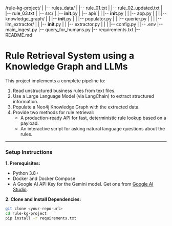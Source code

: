 /rule-kg-project/
|
|-- rules_data/
|   |-- rule_01.txt
|   |-- rule_02_updated.txt
|   |-- rule_03.txt
|
|-- src/
|   |-- __init__.py
|   |-- api/
|   |   |-- __init__.py
|   |   |-- app.py
|   |
|   |-- knowledge_graph/
|   |   |-- __init__.py
|   |   |-- populator.py
|   |   |-- querier.py
|   |
|   |-- llm_extractor/
|   |   |-- __init__.py
|   |   |-- extractor.py
|   |
|   |-- config.py
|
|-- .env
|-- main_ingest.py
|-- query_for_humans.py
|-- requirements.txt
|-- README.md


# Rule Retrieval System using a Knowledge Graph and LLMs

This project implements a complete pipeline to:
1. Read unstructured business rules from text files.
2. Use a Large Language Model (via LangChain) to extract structured information.
3. Populate a Neo4j Knowledge Graph with the extracted data.
4. Provide two methods for rule retrieval:
    - A production-ready API for fast, deterministic rule lookup based on a payload.
    - An interactive script for asking natural language questions about the rules.

---

### **Setup Instructions**

**1. Prerequisites:**
   - Python 3.8+
   - Docker and Docker Compose
   - A Google AI API Key for the Gemini model. Get one from [Google AI Studio](https://aistudio.google.com/app/apikey).

**2. Clone and Install Dependencies:**
   ```bash
   git clone <your-repo-url>
   cd rule-kg-project
   pip install -r requirements.txt